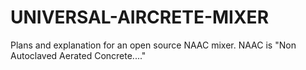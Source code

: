 # UNIVERSAL-AIRCRETE-MIXER
Plans and explanation for an open source NAAC mixer. NAAC is "Non Autoclaved Aerated Concrete...."
